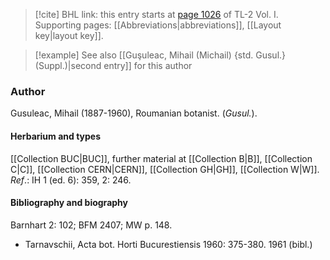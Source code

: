 > [!cite] BHL link: this entry starts at [page 1026](https://www.biodiversitylibrary.org/item/103414#page/1074/mode/1up) of TL-2 Vol. I.
> Supporting pages: [[Abbreviations|abbreviations]], [[Layout key|layout key]].

> [!example] See also [[Guşuleac, Mihail (Michail) {std. Gusul.} (Suppl.)|second entry]] for this author

### Author

Gusuleac, Mihail (1887-1960), Roumanian botanist. (*Gusul.*).

#### Herbarium and types

[[Collection BUC|BUC]], further material at [[Collection B|B]], [[Collection C|C]], [[Collection CERN|CERN]], [[Collection GH|GH]], [[Collection W|W]].
*Ref*.: IH 1 (ed. 6): 359, 2: 246.

#### Bibliography and biography

Barnhart 2: 102; BFM 2407; MW p. 148.
- Tarnavschii, Acta bot. Horti Bucurestiensis 1960: 375-380. 1961 (bibl.)

